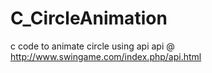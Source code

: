 # C_CircleAnimation
c code to animate circle using api
api @ http://www.swingame.com/index.php/api.html
